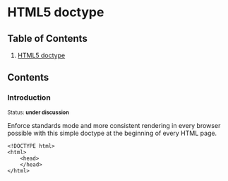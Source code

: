 # HTML5 doctype

## Table of Contents

  1. [HTML5 doctype](#introduction)

## Contents

### Introduction

<sup>Status: **under discussion** </sup>

Enforce standards mode and more consistent rendering in every browser possible with this simple doctype at the beginning of every HTML page.

```
<!DOCTYPE html>
<html>
    <head>
    </head>
</html>
```
